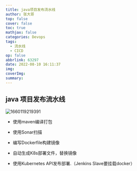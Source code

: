 ```yaml
---
title: java项目发布流水线
author: 张大哥
top: false
cover: false
toc: true
mathjax: false
categories: Devops
tags:
  - 流水线
  - CICD
op: false
abbrlink: 63297
date: 2022-08-10 16:11:37
img:
coverImg:
summary:
---
```



## java 项目发布流水线

![1660119219391](https://zhangtq-blog.oss-cn-hangzhou.aliyuncs.com/content_picture/1660119219391.png)

- 使用maven编译打包

- 使用Sonar扫描

- 编写Dockerfile构建镜像

- 自动生成K8s部署文件，替换镜像
- 使用Kubernetes API发布部署.（Jenkins Slave要挂载docker）